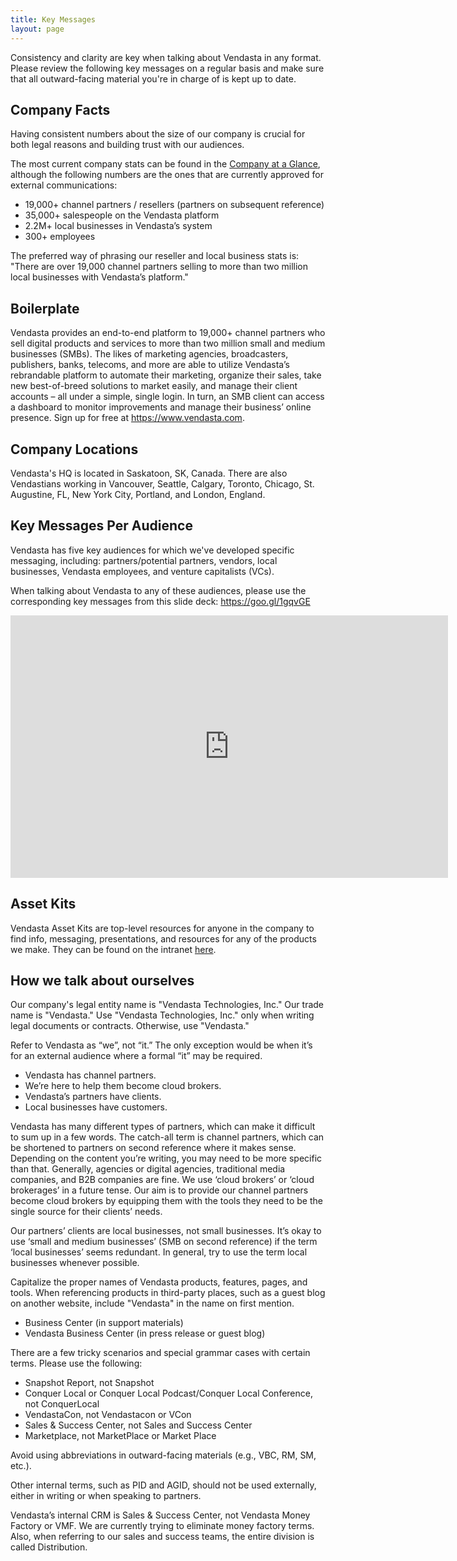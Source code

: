 ```yaml
---
title: Key Messages
layout: page
---
```


Consistency and clarity are key when talking about Vendasta in any format. Please review the following key messages on a regular basis and make sure that all outward-facing material you're in charge of is kept up to date.

## Company Facts

Having consistent numbers about the size of our company is crucial for both legal reasons and building trust with our audiences.

The most current company stats can be found in the [Company at a Glance](https://datastudio.google.com/u/0/reporting/1xoCYhxuyETKpJuzEpGgIVyvzIcWedcdd/page/x68X), although the following numbers are the ones that are currently approved for external communications:

* 19,000+ channel partners / resellers (partners on subsequent reference)
* 35,000+ salespeople on the Vendasta platform
* 2.2M+ local businesses in Vendasta’s system
* 300+ employees


The preferred way of phrasing our reseller and local business stats is: "There are over 19,000 channel partners selling to more than two million local businesses with Vendasta’s platform."

## Boilerplate

Vendasta provides an end-to-end platform to 19,000+ channel partners who sell digital products and services to more than two million small and medium businesses (SMBs). The likes of marketing agencies, broadcasters, publishers, banks, telecoms, and more are able to utilize Vendasta’s rebrandable platform to automate their marketing, organize their sales, take new best-of-breed solutions to market easily, and manage their client accounts – all under a simple, single login. In turn, an SMB client can access a dashboard to monitor improvements and manage their business’ online presence. Sign up for free at https://www.vendasta.com.

## Company Locations

Vendasta's HQ is located in Saskatoon, SK, Canada. There are also Vendastians working in Vancouver, Seattle, Calgary, Toronto, Chicago, St. Augustine, FL, New York City, Portland, and London, England.

## Key Messages Per Audience

Vendasta has five key audiences for which we've developed specific messaging, including: partners/potential partners, vendors, local businesses, Vendasta employees, and venture capitalists (VCs). 

When talking about Vendasta to any of these audiences, please use the corresponding key messages from this slide deck: https://goo.gl/1gqvGE

<iframe src="https://docs.google.com/a/vendasta.com/presentation/d/e/2PACX-1vSyND_kRjg5VnNj2QWF8qxzHu0tiqGyd1QfLu-Ffow12tylVsnAfGIVzFt_xnFgiBxfU0mU-BOvSual/embed?start=false&loop=false&delayms=3000" frameborder="0" width="700" height="420" allowfullscreen="true" mozallowfullscreen="true" webkitallowfullscreen="true"></iframe>

## Asset Kits

Vendasta Asset Kits are top-level resources for anyone in the company to find info, messaging, presentations, and resources for any of the products we make. They can be found on the intranet [here](https://sites.google.com/vendasta.com/intranet2/platform-products/asset-kits?authuser=0).

## How we talk about ourselves

Our company's legal entity name is "Vendasta Technologies, Inc." Our trade name is "Vendasta." Use "Vendasta Technologies, Inc." only when writing legal documents or contracts. Otherwise, use "Vendasta."

Refer to Vendasta as “we”, not “it.” The only exception would be when it’s for an external audience where a formal “it” may be required.

* Vendasta has channel partners.
* We’re here to help them become cloud brokers.
* Vendasta’s partners have clients.
* Local businesses have customers.

Vendasta has many different types of partners, which can make it difficult to sum up in a few words. The catch-all term is channel partners, which can be shortened to partners on second reference where it makes sense. Depending on the content you’re writing, you may need to be more specific than that. Generally, agencies or digital agencies, traditional media companies, and B2B companies are fine. We use ‘cloud brokers’ or ‘cloud brokerages’ in a future tense. Our aim is to provide our channel partners become cloud brokers by equipping them with the tools they need to be the single source for their clients’ needs.

Our partners’ clients are local businesses, not small businesses. It’s okay to use ‘small and medium businesses’ (SMB on second reference) if the term ‘local businesses’ seems redundant. In general, try to use the term local businesses whenever possible.

Capitalize the proper names of Vendasta products, features, pages, and tools. When referencing products in third-party places, such as a guest blog on another website, include "Vendasta" in the name on first mention.

* Business Center (in support materials)
* Vendasta Business Center (in press release or guest blog)

There are a few tricky scenarios and special grammar cases with certain terms. Please use the following:

* Snapshot Report, not Snapshot
* Conquer Local or Conquer Local Podcast/Conquer Local Conference, not ConquerLocal
* VendastaCon, not Vendastacon or VCon
* Sales & Success Center, not Sales and Success Center
* Marketplace, not MarketPlace or Market Place

Avoid using abbreviations in outward-facing materials (e.g., VBC, RM, SM, etc.).

Other internal terms, such as PID and AGID, should not be used externally, either in writing or when speaking to partners.

Vendasta’s internal CRM is Sales & Success Center, not Vendasta Money Factory or VMF. We are currently trying to eliminate money factory terms. Also, when referring to our sales and success teams, the entire division is called Distribution. 
